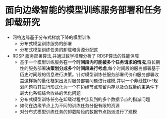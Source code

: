 # 面向边缘智能的模型训练服务部署和任务卸载研究

- 网络边缘基于分布式梯度下降的模型训练
  - 分布式模型训练服务的部署
  - 分布式模型训练任务的卸载和资源分配这
- RDSP 服务部署算法,并通过数学推理分析了 RDSP算法的性能保障
  - 基于一个模型训练服务**在一个时间段内可能被多个任务请求的情况**,将长期性的服务部署**决策划分成多个时间段进行考虑**,每个时间段的服务部署基于历史时间段的信息进行决策。针对模型训练任服务部署代价和服务部署收益这样新的量化框架出发对服务部署问题进行建模,并以一个非线性0-1规划问题将其进行形式化为一个在边缘节点预留内存以及负载量约束条件下最大化系统综合收益的优化问题
  - 分布式模型训练任务在卸载过程中涉及到的多个数据节点的指派问题
  - 如何在边缘节点上为不同的训练任务分配有限的资源
  - 对分布式模型训练任务的卸载阶段的数据节点指派进行了建模



